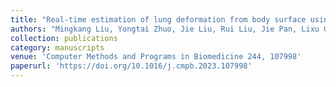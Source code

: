 ```yaml
---
title: "Real-time estimation of lung deformation from body surface using a general CoordConv CNN"
authors: "Mingkang Liu, Yongtai Zhuo, Jie Liu, Rui Liu, Jie Pan, Lixu Gu"
collection: publications
category: manuscripts
venue: 'Computer Methods and Programs in Biomedicine 244, 107998'
paperurl: 'https://doi.org/10.1016/j.cmpb.2023.107998'
---
```

